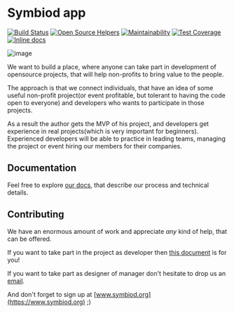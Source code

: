 # Symbiod app

[![Build Status](https://travis-ci.org/symbiod/symbiod.svg?branch=master)](https://travis-ci.org/symbiod/symbiod)
[![Open Source Helpers](https://www.codetriage.com/symbiod/symbiod/badges/users.svg)](https://www.codetriage.com/symbiod/symbiod)
[![Maintainability](https://api.codeclimate.com/v1/badges/90170690cc5aab0e5168/maintainability)](https://codeclimate.com/github/symbiod/symbiod/maintainability)
[![Test Coverage](https://api.codeclimate.com/v1/badges/90170690cc5aab0e5168/test_coverage)](https://codeclimate.com/github/symbiod/symbiod/test_coverage)
[![Inline docs](http://inch-ci.org/github/symbiod/symbiod.svg?branch=master)](http://inch-ci.org/github/symbiod/symbiod)

![image](https://s15.postimg.cc/bbc427ycr/2018-07-09_14.01.32.jpg)

We want to build a place, where anyone can take part in development of opensource projects, that will help non-profits to bring value to the people.

The approach is that we connect individuals, that have an idea of some useful non-profit project(or event profitable, but tolerant to having the code open to everyone) and developers who wants to participate in those projects.

As a result the author gets the MVP of his project, and developers get experience in real projects(which is very important for beginners).
Experienced developers will be able to practice in leading teams, managing the project or event hiring our members for their companies.

## Documentation

Feel free to explore [our docs](https://github.com/symbiod/symbiod/blob/master/docs), that describe our process and technical details.

## Contributing

We have an enormous amount of work and appreciate *any* kind of help, that can be offered.

If you want to take part in the project as developer then [this document](https://github.com/symbiod/symbiod/blob/master/CONTRIBUTING.md) is for you!

If you want to take part as designer of manager don't hesitate to drop us an [email](mailto:opensource@howtohireme.ru).

And don't forget to sign up at [www.symbiod.org](https://www.symbiod.org) ;)